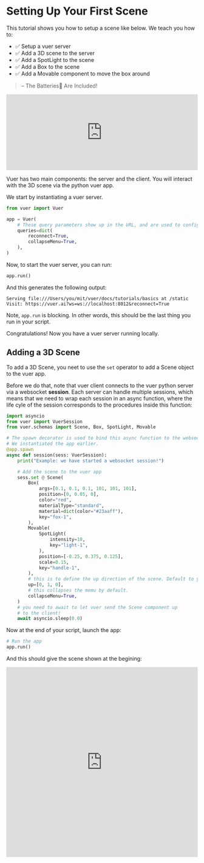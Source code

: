 

# Setting Up Your First Scene

This tutorial shows you how to setup a scene like below. We teach you how to:
- ✅ Setup a vuer server
- ✅ Add a 3D scene to the server
- ✅ Add a SpotLight to the scene
- ✅ Add a Box to the scene
- ✅ Add a Movable component to move the box around

> – The Batteries🔋 Are Included!

<iframe src="https://vuer.ai/?ws=ws%3A%2F%2Flocalhost%3A8012&reconnect=True&collapseMenu=True&scene=3gAIqGNoaWxkcmVukt4ACKhjaGlsZHJlbpCjdGFno0JveKNrZXmlZm94LTGkYXJnc5bLP7mZmaAAAADLP7mZmaAAAADLP7mZmaAAAABlZWWocG9zaXRpb26TAMs%2FqZmZoAAAAAClY29sb3KjcmVkrG1hdGVyaWFsVHlwZahzdGFuZGFyZKhtYXRlcmlhbN4AAaVjb2xvcqcjMjNhYWZm3gAFqGNoaWxkcmVukd4ABKhjaGlsZHJlbpCjdGFnqVNwb3RMaWdodKNrZXmnbGlnaHQtMalpbnRlbnNpdHkKo3RhZ6dNb3ZhYmxlo2tleahoYW5kbGUtMahwb3NpdGlvbpPLv9AAAAAAAADLP9gAAAAAAADLP8AAAAAAAAClc2NhbGXLP8MzM0AAAACjdGFnpVNjZW5lo2tleaExonVwkwABAKxjb2xsYXBzZU1lbnXDq3Jhd0NoaWxkcmVukKxodG1sQ2hpbGRyZW6QqmJnQ2hpbGRyZW6Q" width="100%" height="200px" frameborder="0"></iframe>

Vuer has two main components: the server and the client. You will interact with the 3D scene via the python vuer app.

We start by instantiating a vuer server. 

```python
from vuer import Vuer

app = Vuer(
    # These query parameters show up in the URL, and are used to configure the scene.
    queries=dict(
        reconnect=True,
        collapseMenu=True,
    ),
)
```

Now, to start the vuer server, you can run:

```python
app.run()
```

And this generates the following output:

```shell
Serving file:///Users/you/mit/vuer/docs/tutorials/basics at /static
Visit: https://vuer.ai?ws=ws://localhost:8012&reconnect=True
```
Note, `app.run` is blocking. In other words, this should be the last thing
you run in your script.

Congratulations! Now you have a vuer server running locally.

## Adding a 3D Scene

To add a 3D Scene, you neet to use the `set` operator to add a Scene object to the vuer app.

Before we do that, note that vuer client connects to the vuer python server via a websocket
**session**. Each server can handle multiple sessions, which means that we need to wrap each
session in an async function, where the life cyle of the session corresponds to the procedures
inside this function:

```python
import asyncio
from vuer import VuerSession
from vuer.schemas import Scene, Box, SpotLight, Movable

# The spawn decorator is used to bind this async function to the websocket session.
# We instantiated the app earlier.
@app.spawn
async def session(sess: VuerSession):
    print("Example: we have started a websocket session!")

    # Add the scene to the vuer app
    sess.set @ Scene(
        Box(
            args=[0.1, 0.1, 0.1, 101, 101, 101],
            position=[0, 0.05, 0],
            color="red",
            materialType="standard",
            material=dict(color="#23aaff"),
            key="fox-1",
        ),
        Movable(
            SpotLight(
                intensity=10,
                key="light-1",
            ),
            position=[-0.25, 0.375, 0.125],
            scale=0.15,
            key="handle-1",
        ),
        # this is to define the up direction of the scene. Default to y up (0, 1, 0)
        up=[0, 1, 0],
        # this collapses the memu by default.
        collapseMenu=True,
    )
    # you need to await to let vuer send the Scene component up
    # to the client!
    await asyncio.sleep(0.0)
```


Now at the end of your script, launch the app:

```python
# Run the app
app.run()
```

And this should give the scene shown at the begining:
<iframe src="https://vuer.ai/?ws=ws%3A%2F%2Flocalhost%3A8012&reconnect=True&collapseMenu=True&scene=3gAIqGNoaWxkcmVukt4ACKhjaGlsZHJlbpCjdGFno0JveKNrZXmlZm94LTGkYXJnc5bLP7mZmaAAAADLP7mZmaAAAADLP7mZmaAAAABlZWWocG9zaXRpb26TAMs%2FqZmZoAAAAAClY29sb3KjcmVkrG1hdGVyaWFsVHlwZahzdGFuZGFyZKhtYXRlcmlhbN4AAaVjb2xvcqcjMjNhYWZm3gAFqGNoaWxkcmVukd4ABKhjaGlsZHJlbpCjdGFnqVNwb3RMaWdodKNrZXmnbGlnaHQtMalpbnRlbnNpdHkKo3RhZ6dNb3ZhYmxlo2tleahoYW5kbGUtMahwb3NpdGlvbpPLv9AAAAAAAADLP9gAAAAAAADLP8AAAAAAAAClc2NhbGXLP8MzM0AAAACjdGFnpVNjZW5lo2tleaExonVwkwABAKxjb2xsYXBzZU1lbnXDq3Jhd0NoaWxkcmVukKxodG1sQ2hpbGRyZW6QqmJnQ2hpbGRyZW6Q" width="100%" height="500px" frameborder="0"></iframe>
